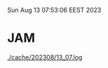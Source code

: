 Sun Aug 13 07:53:06 EEST 2023
# JAM
<a href='./cache/202308/13_07.log'>./cache/202308/13_07.log</a>
